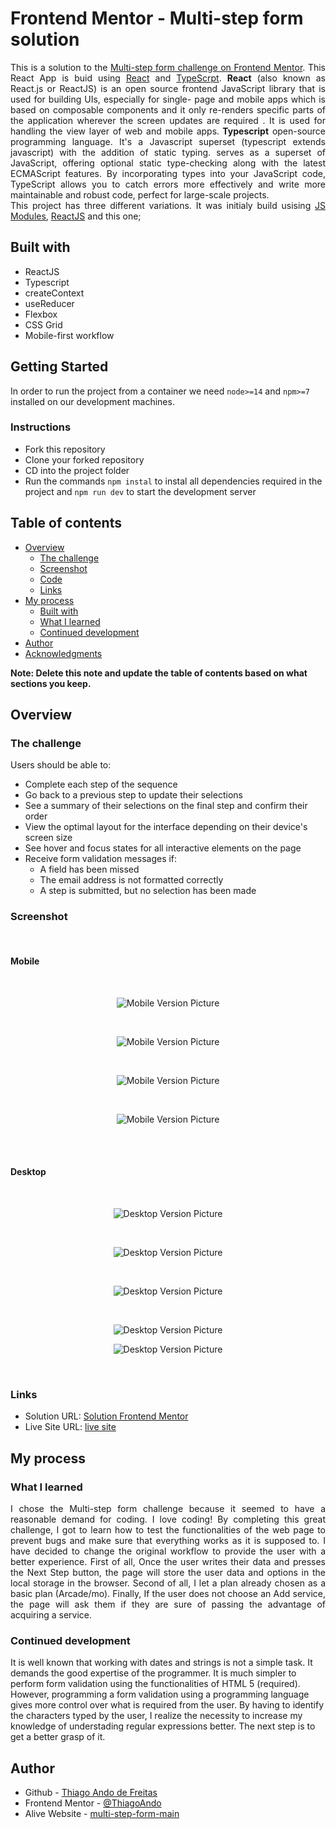 # Frontend Mentor - Multi-step form solution

<div style="text-align: justify">

This is a solution to the [Multi-step form challenge on Frontend Mentor](https://www.frontendmentor.io/challenges/multistep-form-YVAnSdqQBJ). This React App is buid using [React](https://react.dev/) and [TypeScrpt](https://www.typescriptlang.org/docs/handbook/intro.html). <spam style="font-weight: bold"> React</spam> (also known as React.js or ReactJS) is an open source frontend JavaScript library that is used for building UIs, especially for single- page and mobile apps which is based on composable components
and it only re-renders specific parts of the application wherever the screen updates are required . It is used for handling the view layer of
web and mobile apps.<spam style="font-weight: bold"> Typescript</spam> open-source programming language. It's a Javascript superset (typescript extends javascript) with the addition of static typing. serves as a superset of JavaScript, offering optional static type-checking along with the latest ECMAScript features. By incorporating types into your JavaScript code, TypeScript allows you to catch errors more effectively and write more maintainable and robust code, perfect for large-scale projects.
</br>
This project has three different variations. It was initialy build usising [JS Modules](https://github.com/ThiagoAndo/multi-step-form-main), [ReactJS](https://github.com/ThiagoAndo/React-mult-step-form) and this one;

</div>

## Built with

- ReactJS
- Typescript
- createContext
- useReducer
- Flexbox
- CSS Grid
- Mobile-first workflow

## Getting Started

In order to run the project from a container we need `node>=14` and `npm>=7` installed on our development machines.
### Instructions
- Fork this repository
- Clone your forked repository
- CD into the project folder
- Run the commands `npm instal` to instal all dependencies required in the project and `npm run dev` to start the development server



## Table of contents

- [Overview](#overview)
  - [The challenge](#the-challenge)
  - [Screenshot](#screenshot)
  - [Code](#code)
  - [Links](#links)
- [My process](#my-process)
  - [Built with](#built-with)
  - [What I learned](#what-i-learned)
  - [Continued development](#continued-development)
- [Author](#author)
- [Acknowledgments](#acknowledgments)

**Note: Delete this note and update the table of contents based on what sections you keep.**

## Overview

### The challenge

Users should be able to:

- Complete each step of the sequence
- Go back to a previous step to update their selections
- See a summary of their selections on the final step and confirm their order
- View the optimal layout for the interface depending on their device's screen size
- See hover and focus states for all interactive elements on the page
- Receive form validation messages if:
  - A field has been missed
  - The email address is not formatted correctly
  - A step is submitted, but no selection has been made
### Screenshot

</br>

#### Mobile

</br>
<p align="center">
    <img src="./screenshots/Mob2.PNG" alt="Mobile Version Picture">
</p>
</br>
<p align="center">
    <img src="./screenshots/Mob3.PNG" alt="Mobile Version Picture">
</p>
</br>
<p align="center">
    <img src="./screenshots/Mob4.PNG" alt="Mobile Version Picture">
</p>
</br>
<p align="center">
    <img src="./screenshots/Mob5.PNG" alt="Mobile Version Picture">
</p>
</br>
</br>

#### Desktop

</br>
<p align="center">
    <img src="./screenshots/Desk1.PNG" alt="Desktop Version Picture">
</p>
</br>
<p align="center">
    <img src="./screenshots/Desk2.PNG" alt="Desktop Version Picture">
</p>
</br>
<p align="center">
    <img src="./screenshots/Desk3.PNG" alt="Desktop Version Picture">
</p>
</br>
<p align="center">
    <img src="./screenshots/Desk4.PNG" alt="Desktop Version Picture">
</p>
<p align="center">
    <img src="./screenshots/Desk5.PNG" alt="Desktop Version Picture">
</p>
</br>

### Links

- Solution URL: [Solution Frontend Mentor](https://www.frontendmentor.io/solutions/mobilefirst-html5-css-js-wR9hS7nsf2)
- Live Site URL: [live site](https://resilient-creponne-e85869.netlify.app)

## My process

### What I learned

<div style="text-align: justify">
    I chose the Multi-step form challenge because it seemed to have a reasonable demand for coding. I love coding! By completing this great challenge, I got to learn how to test the functionalities of the web page to prevent bugs and make sure that everything works as it is supposed to. I have decided to change the original workflow to provide the user with a better experience. First of all, Once the user writes their data and presses the Next Step button, the page will store the user data and options in the local storage in the browser. Second of all, I let a plan already chosen as a basic plan (Arcade/mo). Finally, If the user does not choose an Add service, the page will ask them if they are sure of passing the advantage of acquiring a service.
</div>


### Continued development

It is well known that working with dates and strings is not a simple task. It demands the good expertise of the programmer. It is much simpler to perform form validation using the functionalities of HTML 5 (required). However, programming a form validation using a programming language gives more control over what is required from the user. By having to identify the characters typed by the user, I realize the necessity to increase my knowledge of understading regular expressions better. The next step is to get a better grasp of it.

## Author

- Github - [Thiago Ando de Freitas](https://github.com/ThiagoAndo)
- Frontend Mentor - [@ThiagoAndo](https://www.frontendmentor.io/profile/ThiagoAndo)
- Alive Website - [multi-step-form-main](https://resilient-creponne-e85869.netlify.app)
